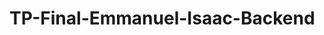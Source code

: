 # TP-Final-Emmanuel-Isaac-Backend

<!-- {
  "fecha": "2024-11-28",
  "hora": "15:30",
  "profesional": "Carlos Sánchez",
  "servicio": "Corte de pelo",
  "cliente": {
    "nombre": "Ana Rodríguez",
    "numeroContacto": "+54 11 8765-4321"
  }
}  -->
